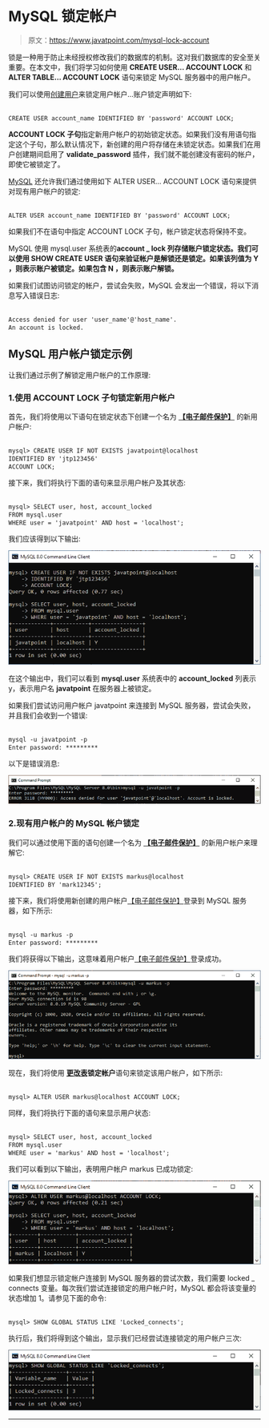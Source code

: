 # MySQL 锁定帐户

> 原文：<https://www.javatpoint.com/mysql-lock-account>

锁是一种用于防止未经授权修改我们的数据库的机制。这对我们数据库的安全至关重要。在本文中，我们将学习如何使用 **CREATE USER… ACCOUNT LOCK** 和 **ALTER TABLE… ACCOUNT LOCK** 语句来锁定 MySQL 服务器中的用户帐户。

我们可以使用[创建用户](https://www.javatpoint.com/mysql-create-user)来锁定用户帐户...账户锁定声明如下:

```

CREATE USER account_name IDENTIFIED BY 'password' ACCOUNT LOCK;

```

**ACCOUNT LOCK 子句**指定新用户帐户的初始锁定状态。如果我们没有用语句指定这个子句，那么默认情况下，新创建的用户将存储在未锁定状态。如果我们在用户创建期间启用了 **validate_password** 插件，我们就不能创建没有密码的帐户，即使它被锁定了。

[MySQL](https://www.javatpoint.com/mysql-tutorial) 还允许我们通过使用如下 ALTER USER… ACCOUNT LOCK 语句来提供对现有用户帐户的锁定:

```

ALTER USER account_name IDENTIFIED BY 'password' ACCOUNT LOCK;

```

如果我们不在语句中指定 ACCOUNT LOCK 子句，帐户锁定状态将保持不变。

MySQL 使用 mysql.user 系统表的**account _ lock 列存储账户锁定状态。我们可以使用 **SHOW CREATE USER** 语句来验证帐户是解锁还是锁定。如果该列值为 **Y** ，则表示账户被锁定。如果包含 **N** ，则表示账户解锁。**

如果我们试图访问锁定的帐户，尝试会失败，MySQL 会发出一个错误，将以下消息写入错误日志:

```

Access denied for user 'user_name'@'host_name'.
An account is locked. 

```

## MySQL 用户帐户锁定示例

让我们通过示例了解锁定用户帐户的工作原理:

### 1.使用 ACCOUNT LOCK 子句锁定新用户帐户

首先，我们将使用以下语句在锁定状态下创建一个名为 **[【电子邮件保护】](/cdn-cgi/l/email-protection)** 的新用户帐户:

```

mysql> CREATE USER IF NOT EXISTS javatpoint@localhost 
IDENTIFIED BY 'jtp123456'
ACCOUNT LOCK;  

```

接下来，我们将执行下面的语句来显示用户帐户及其状态:

```

mysql> SELECT user, host, account_locked
FROM mysql.user
WHERE user = 'javatpoint' AND host = 'localhost';

```

我们应该得到以下输出:

![MySQL Lock Account](img/1879d26062baed4ce109c40d9e8ac3cc.png)

在这个输出中，我们可以看到 **mysql.user** 系统表中的 **account_locked** 列表示 y，表示用户名 **javatpoint** 在服务器上被锁定。

如果我们尝试访问用户帐户 javatpoint 来连接到 MySQL 服务器，尝试会失败，并且我们会收到一个错误:

```

mysql -u javatpoint -p
Enter password: *********

```

以下是错误消息:

![MySQL Lock Account](img/09c2b29d58a90e5204ae97147757cc0b.png)

### 2.现有用户帐户的 MySQL 帐户锁定

我们可以通过使用下面的语句创建一个名为 **[【电子邮件保护】](/cdn-cgi/l/email-protection)** 的新用户帐户来理解它:

```

mysql> CREATE USER IF NOT EXISTS markus@localhost 
IDENTIFIED BY 'mark12345';  

```

接下来，我们将使用新创建的用户帐户[【电子邮件保护】](/cdn-cgi/l/email-protection)登录到 MySQL 服务器，如下所示:

```

mysql -u markus -p
Enter password: *********

```

我们将获得以下输出，这意味着用户帐户[【电子邮件保护】](/cdn-cgi/l/email-protection)登录成功。

![MySQL Lock Account](img/db63c5fde89a6530d0570724645bc2d7.png)

现在，我们将使用 **[更改表](https://www.javatpoint.com/mysql-alter-table)锁定帐户**语句来锁定该用户帐户，如下所示:

```

mysql> ALTER USER markus@localhost ACCOUNT LOCK;

```

同样，我们将执行下面的语句来显示用户状态:

```

mysql> SELECT user, host, account_locked
FROM mysql.user
WHERE user = 'markus' AND host = 'localhost';

```

我们可以看到以下输出，表明用户帐户 markus 已成功锁定:

![MySQL Lock Account](img/bbcc8e0d028673c74c64a38ca8ab6068.png)

如果我们想显示锁定帐户连接到 MySQL 服务器的尝试次数，我们需要 locked _ connects 变量。每次我们尝试连接锁定的用户帐户时，MySQL 都会将该变量的状态增加 1。请参见下面的命令:

```

mysql> SHOW GLOBAL STATUS LIKE 'Locked_connects';

```

执行后，我们将得到这个输出，显示我们已经尝试连接锁定的用户帐户三次:

![MySQL Lock Account](img/98d0d2bdf858c6e9dd1b5e57bd5680e9.png)

* * *